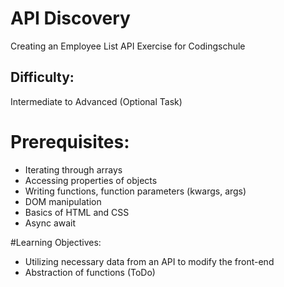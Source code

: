 # API Discovery 
Creating an Employee List
API Exercise for Codingschule

## Difficulty: 
Intermediate to Advanced (Optional Task)

# Prerequisites:

- Iterating through arrays
- Accessing properties of objects
- Writing functions, function parameters (kwargs, args)
- DOM manipulation
- Basics of HTML and CSS
- Async await

#Learning Objectives:

- Utilizing necessary data from an API to modify the front-end
- Abstraction of functions (ToDo)